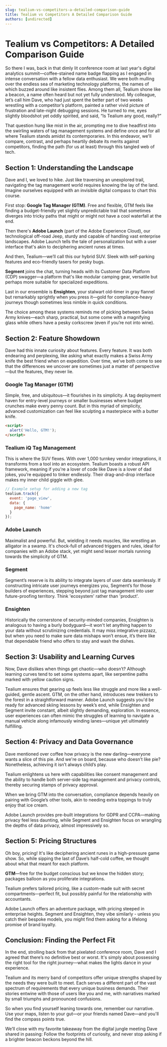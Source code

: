 ```yaml
---
slug: tealium-vs-competitors-a-detailed-comparison-guide
title: Tealium vs Competitors A Detailed Comparison Guide
authors: [undirected]
---
```



# Tealium vs Competitors: A Detailed Comparison Guide

So there I was, back in that dimly lit conference room at last year's digital analytics summit—coffee-stained name badge flapping as I engaged in intense conversation with a fellow data enthusiast. We were both mulling over the endless sea of marketing technology platforms, the names of which buzzed around like insistent flies. Among them all, Tealium shone like a beacon, a name often heard but not yet fully understood. My colleague, let’s call him Dave, who had just spent the better part of two weeks wrestling with a competitor’s platform, painted a rather vivid picture of frustration and late-night debugging sessions. He turned to me, eyes slightly bloodshot yet oddly spirited, and said, “Is Tealium any good, really?”

That question hung like mist in the air, prompting me to dive headfirst into the swirling waters of tag management systems and define once and for all where Tealium stands amidst its contemporaries. In this endeavor, we'll compare, contrast, and perhaps heartily debate its merits against competitors, finding the path (for us at least) through this tangled web of tech.

## Section 1: Understanding the Landscape

Dave and I, we loved to hike. Just like traversing an unexplored trail, navigating the tag management world requires knowing the lay of the land. Imagine ourselves equipped with an invisible digital compass to chart this course.

First stop: **Google Tag Manager (GTM)**. Free and flexible, GTM feels like finding a budget-friendly yet slightly unpredictable trail that sometimes diverges into tricky paths that might or might not have a cool waterfall at the end.

Then there's **Adobe Launch** (part of the Adobe Experience Cloud), our technological off-road Jeep, sturdy and capable of handling vast enterprise landscapes. Adobe Launch tells the tale of personalization but with a user interface that's akin to deciphering ancient runes at times.

And then, Tealium—we’ll call this our hybrid SUV. Sleek with self-parking features and eco-friendly tasers for pesky bugs. 

**Segment** joins the chat, turning heads with its Customer Data Platform (CDP) swagger—a platform that's like modular camping gear, versatile but perhaps more suitable for specialized expeditions.

Last in our ensemble is **Ensighten**, your stalwart old-timer in gray flannel but remarkably sprightly when you press it—gold for compliance-heavy journeys though sometimes less nimble in quick conditions.

The choice among these systems reminds me of picking between Swiss Army knives—each sharp, practical, but some come with a magnifying glass while others have a pesky corkscrew (even if you’re not into wine).

## Section 2: Feature Showdown

Dave had this innate curiosity about features. Every feature. It was both endearing and perplexing, like asking what exactly makes a Swiss Army knife the best friend when on expedition. Over time, we’ve both come to see that the differences we uncover are sometimes just a matter of perspective—but the features, they never lie.

### Google Tag Manager (GTM)

Simple, free, and ubiquitous—it flourishes in its simplicity. A tag deployment haven for entry-level journeys or smaller businesses where budget crunches make every penny count. But in this myriad of simplicity, advanced customization can feel like sculpting a masterpiece with a butter knife.

```html
<script>
  alert('Hello, GTM!');
</script>
```

### Tealium iQ Tag Management

This is where the SUV flexes. With over 1,000 turnkey vendor integrations, it transforms from a tool into an ecosystem. Tealium boasts a robust API framework, meaning if you're a lover of code like Dave is a lover of dad jokes, you’re equipped to tinker endlessly. Their drag-and-drop interface makes my inner child giggle with glee.

```javascript
// Example setup for adding a new tag
tealium.track({
  event: 'page_view',
  data: {
    page_name: 'home'
  }
});
```

### Adobe Launch

Maximalist and powerful. But, wielding it needs muscles, like wrestling an alligator in a swamp. It's chock-full of advanced triggers and rules, ideal for companies with an Adobe stack, yet might send lesser mortals running towards the simplicity of GTM.

### Segment

Segment’s reserve is its ability to integrate layers of user data seamlessly. If constructing intricate user journeys energizes you, Segment’s for those builders of experiences, stepping beyond just tag management into user future-proofing territory. Think 'ecosystem' rather than 'product'.

### Ensighten

Historically the cornerstone of security-minded companies, Ensighten is analogous to having a burly bodyguard—it won't let anything happen to your data without scrutinizing credentials. It may miss integrative pizzazz, but when you need to make sure data mishaps won’t ensue, it’s there like that dependable friend who offers to stay and wash the dishes.

## Section 3: Usability and Learning Curves

Now, Dave dislikes when things get chaotic—who doesn’t? Although learning curves tend to set some systems apart, like serpentine paths marked with yellow caution signs.

Tealium ensures that gearing up feels less like struggle and more like a well-guided, gentle ascent. GTM, on the other hand, introduces new trekkers to the forest in a straightforward manner. Adobe Launch suggests you'd be ready for advanced skiing lessons by week’s end, while Ensighten and Segment invite constant, albeit slightly demanding, exploration. In essence, user experiences can often mimic the struggles of learning to navigate a manual vehicle along infamously winding lanes—unique yet ultimately fulfilling.

## Section 4: Privacy and Data Governance

Dave mentioned over coffee how privacy is the new darling—everyone wants a slice of this pie. And we're on board, because who doesn’t like pie? Nonetheless, achieving it isn’t always child’s play.

Tealium enlightens us here with capabilities like consent management and the ability to handle both server-side tag management and privacy controls, thereby securing stamps of privacy approval.

When we bring GTM into the conversation, compliance depends heavily on pairing with Google’s other tools, akin to needing extra toppings to truly enjoy that ice cream.

Adobe Launch provides pre-built integrations for GDPR and CCPA—making privacy feel less daunting, while Segment and Ensighten focus on wrangling the depths of data privacy, almost impressively so.

## Section 5: Pricing Structures

Oh boy, pricing! It's like deciphering ancient runes in a high-pressure game show. So, while sipping the last of Dave’s half-cold coffee, we thought about what that meant for each platform.

**GTM**—free for the budget conscious but we know the hidden story; packages balloon as you proliferate integrations.

Tealium prefers tailored pricing, like a custom-made suit with secret compartments—perfect fit, but possibly painful for the relationship with accountants.

Adobe Launch offers an adventure package, with pricing steeped in enterprise heights. Segment and Ensighten, they vibe similarly - unless you catch their bespoke models, you might find them asking for a lifelong promise of brand loyalty.

## Conclusion: Finding the Perfect Fit

In the end, strolling back from that pixelated conference room, Dave and I agreed that there’s no definitive best or worst. It's simply about possessing the right tool for the right journey—what makes the lights dance in your experience.

Tealium and its merry band of competitors offer unique strengths shaped by the needs they were built to meet. Each serves a different part of the vast spectrum of requirements that every unique business demands. Their stories entwine with those of users like you and me, with narratives marked by small triumphs and pronounced confusions.

So when you find yourself leaning towards one, remember our narrative. Use your maps, listen to your gut—or your friends named Dave—and you'll find the compass points true.

We’ll close with my favorite takeaway from the digital jungle meeting Dave shared in passing: Follow the footprints of curiosity, and never stop asking if a brighter beacon beckons beyond the hill.